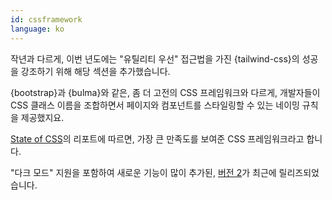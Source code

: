 ```yaml
---
id: cssframework
language: ko
---
```


작년과 다르게, 이번 년도에는 "유틸리티 우선" 접근법을 가진 {tailwind-css}의 성공을 강조하기 위해 해당 섹션을 추가했습니다.

{bootstrap}과 {bulma}와 같은, 좀 더 고전의 CSS 프레임워크와 다르게, 개발자들이 CSS 클래스 이름을 조합하면서 페이지와 컴포넌트를 스타일링할 수 있는 네이밍 규칙을 제공했지요.

[State of CSS](https://2020.stateofcss.com/en-US/report/)의 리포트에 따르면, 가장 큰 만족도를 보여준 CSS 프레임워크라고 합니다.

"다크 모드" 지원을 포함하여 새로운 기능이 많이 추가된, [버전 2](https://blog.tailwindcss.com/tailwindcss-v2)가 최근에 릴리즈되었습니다.